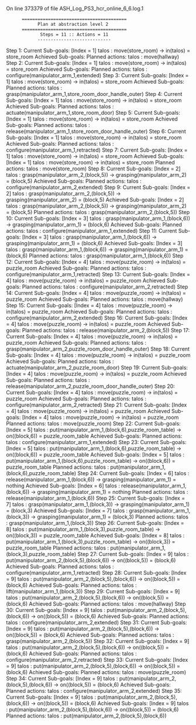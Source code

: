 
On line 373379 of file ASH_Log_PS3_hcr_online_6_6.log.1

          ========================================          
                Plan at abstraction level 2                 
          ========================================          
                 Steps = 11 :: Actions = 11                 
                ----------------------------                

Step 1:
    Current Sub-goals:
        [Index = 1] talos : move(store_room) -> in(talos) = store_room
    Achieved Sub-goals:
    Planned actions:
        talos : move(hallway)
Step 2:
    Current Sub-goals:
        [Index = 1] talos : move(store_room) -> in(talos) = store_room
    Achieved Sub-goals:
    Planned actions:
        talos : configure(manipulator_arm_1,extended)
Step 3:
    Current Sub-goals:
        [Index = 1] talos : move(store_room) -> in(talos) = store_room
    Achieved Sub-goals:
    Planned actions:
        talos : grasp(manipulator_arm_1,store_room_door_handle_outer)
Step 4:
    Current Sub-goals:
        [Index = 1] talos : move(store_room) -> in(talos) = store_room
    Achieved Sub-goals:
    Planned actions:
        talos : actuate(manipulator_arm_1,store_room_door)
Step 5:
    Current Sub-goals:
        [Index = 1] talos : move(store_room) -> in(talos) = store_room
    Achieved Sub-goals:
    Planned actions:
        talos : release(manipulator_arm_1,store_room_door_handle_outer)
Step 6:
    Current Sub-goals:
        [Index = 1] talos : move(store_room) -> in(talos) = store_room
    Achieved Sub-goals:
    Planned actions:
        talos : configure(manipulator_arm_1,retracted)
Step 7:
    Current Sub-goals:
        [Index = 1] talos : move(store_room) -> in(talos) = store_room
    Achieved Sub-goals:
        [Index = 1] talos : move(store_room) -> in(talos) = store_room
    Planned actions:
        talos : move(store_room)
Step 8:
    Current Sub-goals:
        [Index = 2] talos : grasp(manipulator_arm_2,(block,5)) -> grasping(manipulator_arm_2) = (block,5)
    Achieved Sub-goals:
    Planned actions:
        talos : configure(manipulator_arm_2,extended)
Step 9:
    Current Sub-goals:
        [Index = 2] talos : grasp(manipulator_arm_2,(block,5)) -> grasping(manipulator_arm_2) = (block,5)
    Achieved Sub-goals:
        [Index = 2] talos : grasp(manipulator_arm_2,(block,5)) -> grasping(manipulator_arm_2) = (block,5)
    Planned actions:
        talos : grasp(manipulator_arm_2,(block,5))
Step 10:
    Current Sub-goals:
        [Index = 3] talos : grasp(manipulator_arm_1,(block,6)) -> grasping(manipulator_arm_1) = (block,6)
    Achieved Sub-goals:
    Planned actions:
        talos : configure(manipulator_arm_1,extended)
Step 11:
    Current Sub-goals:
        [Index = 3] talos : grasp(manipulator_arm_1,(block,6)) -> grasping(manipulator_arm_1) = (block,6)
    Achieved Sub-goals:
        [Index = 3] talos : grasp(manipulator_arm_1,(block,6)) -> grasping(manipulator_arm_1) = (block,6)
    Planned actions:
        talos : grasp(manipulator_arm_1,(block,6))
Step 12:
    Current Sub-goals:
        [Index = 4] talos : move(puzzle_room) -> in(talos) = puzzle_room
    Achieved Sub-goals:
    Planned actions:
        talos : configure(manipulator_arm_1,retracted)
Step 13:
    Current Sub-goals:
        [Index = 4] talos : move(puzzle_room) -> in(talos) = puzzle_room
    Achieved Sub-goals:
    Planned actions:
        talos : configure(manipulator_arm_2,retracted)
Step 14:
    Current Sub-goals:
        [Index = 4] talos : move(puzzle_room) -> in(talos) = puzzle_room
    Achieved Sub-goals:
    Planned actions:
        talos : move(hallway)
Step 15:
    Current Sub-goals:
        [Index = 4] talos : move(puzzle_room) -> in(talos) = puzzle_room
    Achieved Sub-goals:
    Planned actions:
        talos : configure(manipulator_arm_2,extended)
Step 16:
    Current Sub-goals:
        [Index = 4] talos : move(puzzle_room) -> in(talos) = puzzle_room
    Achieved Sub-goals:
    Planned actions:
        talos : release(manipulator_arm_2,(block,5))
Step 17:
    Current Sub-goals:
        [Index = 4] talos : move(puzzle_room) -> in(talos) = puzzle_room
    Achieved Sub-goals:
    Planned actions:
        talos : grasp(manipulator_arm_2,puzzle_room_door_handle_outer)
Step 18:
    Current Sub-goals:
        [Index = 4] talos : move(puzzle_room) -> in(talos) = puzzle_room
    Achieved Sub-goals:
    Planned actions:
        talos : actuate(manipulator_arm_2,puzzle_room_door)
Step 19:
    Current Sub-goals:
        [Index = 4] talos : move(puzzle_room) -> in(talos) = puzzle_room
    Achieved Sub-goals:
    Planned actions:
        talos : release(manipulator_arm_2,puzzle_room_door_handle_outer)
Step 20:
    Current Sub-goals:
        [Index = 4] talos : move(puzzle_room) -> in(talos) = puzzle_room
    Achieved Sub-goals:
    Planned actions:
        talos : configure(manipulator_arm_2,retracted)
Step 21:
    Current Sub-goals:
        [Index = 4] talos : move(puzzle_room) -> in(talos) = puzzle_room
    Achieved Sub-goals:
        [Index = 4] talos : move(puzzle_room) -> in(talos) = puzzle_room
    Planned actions:
        talos : move(puzzle_room)
Step 22:
    Current Sub-goals:
        [Index = 5] talos : put(manipulator_arm_1,(block,6),puzzle_room_table) -> on((block,6)) = puzzle_room_table
    Achieved Sub-goals:
    Planned actions:
        talos : configure(manipulator_arm_1,extended)
Step 23:
    Current Sub-goals:
        [Index = 5] talos : put(manipulator_arm_1,(block,6),puzzle_room_table) -> on((block,6)) = puzzle_room_table
    Achieved Sub-goals:
        [Index = 5] talos : put(manipulator_arm_1,(block,6),puzzle_room_table) -> on((block,6)) = puzzle_room_table
    Planned actions:
        talos : put(manipulator_arm_1,(block,6),puzzle_room_table)
Step 24:
    Current Sub-goals:
        [Index = 6] talos : release(manipulator_arm_1,(block,6)) -> grasping(manipulator_arm_1) = nothing
    Achieved Sub-goals:
        [Index = 6] talos : release(manipulator_arm_1,(block,6)) -> grasping(manipulator_arm_1) = nothing
    Planned actions:
        talos : release(manipulator_arm_1,(block,6))
Step 25:
    Current Sub-goals:
        [Index = 7] talos : grasp(manipulator_arm_1,(block,3)) -> grasping(manipulator_arm_1) = (block,3)
    Achieved Sub-goals:
        [Index = 7] talos : grasp(manipulator_arm_1,(block,3)) -> grasping(manipulator_arm_1) = (block,3)
    Planned actions:
        talos : grasp(manipulator_arm_1,(block,3))
Step 26:
    Current Sub-goals:
        [Index = 8] talos : put(manipulator_arm_1,(block,3),puzzle_room_table) -> on((block,3)) = puzzle_room_table
    Achieved Sub-goals:
        [Index = 8] talos : put(manipulator_arm_1,(block,3),puzzle_room_table) -> on((block,3)) = puzzle_room_table
    Planned actions:
        talos : put(manipulator_arm_1,(block,3),puzzle_room_table)
Step 27:
    Current Sub-goals:
        [Index = 9] talos : put(manipulator_arm_2,(block,5),(block,6)) -> on((block,5)) = (block,6)
    Achieved Sub-goals:
    Planned actions:
        talos : configure(manipulator_arm_1,retracted)
Step 28:
    Current Sub-goals:
        [Index = 9] talos : put(manipulator_arm_2,(block,5),(block,6)) -> on((block,5)) = (block,6)
    Achieved Sub-goals:
    Planned actions:
        talos : lift(manipulator_arm_1,(block,3))
Step 29:
    Current Sub-goals:
        [Index = 9] talos : put(manipulator_arm_2,(block,5),(block,6)) -> on((block,5)) = (block,6)
    Achieved Sub-goals:
    Planned actions:
        talos : move(hallway)
Step 30:
    Current Sub-goals:
        [Index = 9] talos : put(manipulator_arm_2,(block,5),(block,6)) -> on((block,5)) = (block,6)
    Achieved Sub-goals:
    Planned actions:
        talos : configure(manipulator_arm_2,extended)
Step 31:
    Current Sub-goals:
        [Index = 9] talos : put(manipulator_arm_2,(block,5),(block,6)) -> on((block,5)) = (block,6)
    Achieved Sub-goals:
    Planned actions:
        talos : grasp(manipulator_arm_2,(block,5))
Step 32:
    Current Sub-goals:
        [Index = 9] talos : put(manipulator_arm_2,(block,5),(block,6)) -> on((block,5)) = (block,6)
    Achieved Sub-goals:
    Planned actions:
        talos : configure(manipulator_arm_2,retracted)
Step 33:
    Current Sub-goals:
        [Index = 9] talos : put(manipulator_arm_2,(block,5),(block,6)) -> on((block,5)) = (block,6)
    Achieved Sub-goals:
    Planned actions:
        talos : move(puzzle_room)
Step 34:
    Current Sub-goals:
        [Index = 9] talos : put(manipulator_arm_2,(block,5),(block,6)) -> on((block,5)) = (block,6)
    Achieved Sub-goals:
    Planned actions:
        talos : configure(manipulator_arm_2,extended)
Step 35:
    Current Sub-goals:
        [Index = 9] talos : put(manipulator_arm_2,(block,5),(block,6)) -> on((block,5)) = (block,6)
    Achieved Sub-goals:
        [Index = 9] talos : put(manipulator_arm_2,(block,5),(block,6)) -> on((block,5)) = (block,6)
    Planned actions:
        talos : put(manipulator_arm_2,(block,5),(block,6))
